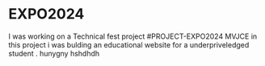 # EXPO2024

I was working on a Technical fest project #PROJECT-EXPO2024 MVJCE 
in this project i was bulding an educational website for a underpriveledged student .
hunygny
hshdhdh